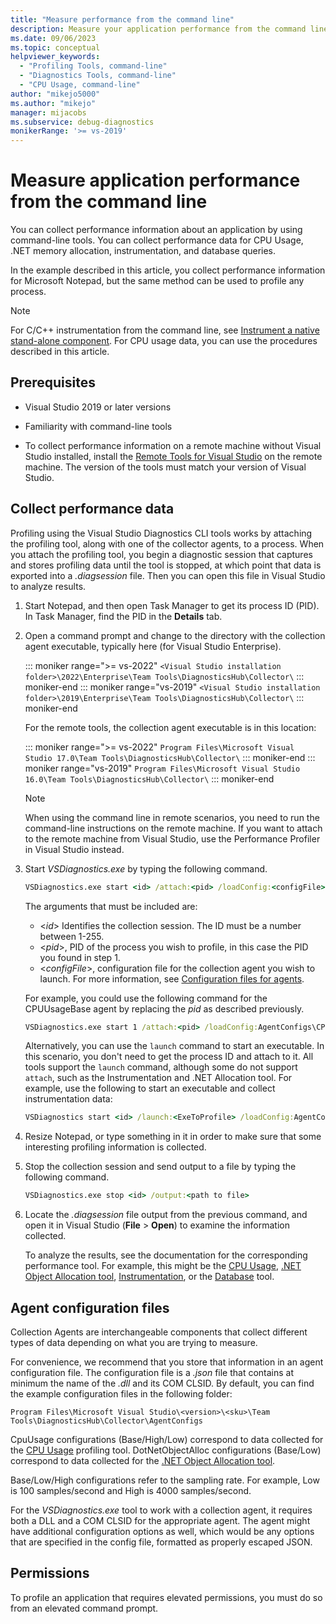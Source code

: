 ```yaml
---
title: "Measure performance from the command line"
description: Measure your application performance from the command line, and gather performance data for CPU usage, .NET memory allocation, instrumentation, and database queries.
ms.date: 09/06/2023
ms.topic: conceptual
helpviewer_keywords: 
  - "Profiling Tools, command-line"
  - "Diagnostics Tools, command-line"
  - "CPU Usage, command-line"
author: "mikejo5000"
ms.author: "mikejo"
manager: mijacobs
ms.subservice: debug-diagnostics
monikerRange: '>= vs-2019'
---
```

# Measure application performance from the command line

You can collect performance information about an application by using command-line tools. You can collect performance data for CPU Usage, .NET memory allocation, instrumentation, and database queries.

In the example described in this article, you collect performance information for Microsoft Notepad, but the same method can be used to profile any process.

> [!NOTE]
> For C/C++ instrumentation from the command line, see [Instrument a native stand-alone component](../profiling/instrument-native-component-and-collect-timing-data.md). For CPU usage data, you can use the procedures described in this article.

## Prerequisites

* Visual Studio 2019 or later versions

* Familiarity with command-line tools

* To collect performance information on a remote machine without Visual Studio installed, install the [Remote Tools for Visual Studio](https://visualstudio.microsoft.com/downloads/#remote-tools-for-visual-studio-2019) on the remote machine. The version of the tools must match your version of Visual Studio.

## Collect performance data

Profiling using the Visual Studio Diagnostics CLI tools works by attaching the profiling tool, along with one of the collector agents, to a process. When you attach the profiling tool, you begin a diagnostic session that captures and stores profiling data until the tool is stopped, at which point that data is exported into a *.diagsession* file. Then you can open this file in Visual Studio to analyze results.

1. Start Notepad, and then open Task Manager to get its process ID (PID). In Task Manager, find the PID in the **Details** tab.

1. Open a command prompt and change to the directory with the collection agent executable, typically here (for Visual Studio Enterprise).

   ::: moniker range=">= vs-2022"
   `<Visual Studio installation folder>\2022\Enterprise\Team Tools\DiagnosticsHub\Collector\`
   ::: moniker-end
   ::: moniker range="vs-2019"
   `<Visual Studio installation folder>\2019\Enterprise\Team Tools\DiagnosticsHub\Collector\`
   ::: moniker-end

   For the remote tools, the collection agent executable is in this location:

   ::: moniker range=">= vs-2022"
   `Program Files\Microsoft Visual Studio 17.0\Team Tools\DiagnosticsHub\Collector\`
   ::: moniker-end
   ::: moniker range="vs-2019"
   `Program Files\Microsoft Visual Studio 16.0\Team Tools\DiagnosticsHub\Collector\`
   ::: moniker-end

   > [!NOTE]
   > When using the command line in remote scenarios, you need to run the command-line instructions on the remote machine. If you want to attach to the remote machine from Visual Studio, use the Performance Profiler in Visual Studio instead.

1. Start *VSDiagnostics.exe* by typing the following command.

   ```cmd
   VSDiagnostics.exe start <id> /attach:<pid> /loadConfig:<configFile>
   ```

   The arguments that must be included are:

   * \<*id*> Identifies the collection session. The ID must be a number between 1-255.
   * \<*pid*>, PID of the process you wish to profile, in this case the PID you found in step 1.
   * \<*configFile*>, configuration file for the collection agent you wish to launch. For more information, see [Configuration files for agents](#config_file).

   For example, you could use the following command for the CPUUsageBase agent by replacing the *pid* as described previously.

   ```cmd
   VSDiagnostics.exe start 1 /attach:<pid> /loadConfig:AgentConfigs\CPUUsageLow.json
   ```

   Alternatively, you can use the `launch` command to start an executable. In this scenario, you don't need to get the process ID and attach to it. All tools support the `launch` command, although some do not support `attach`, such as the Instrumentation and .NET Allocation tool. For example, use the following to start an executable and collect instrumentation data:

   ```cmd
   VSDiagnostics start <id> /launch:<ExeToProfile> /loadConfig:AgentConfigs\PerfInstrumentation.json
   ```

1. Resize Notepad, or type something in it in order to make sure that some interesting profiling information is collected.

1. Stop the collection session and send output to a file by typing the following command.

   ```cmd
   VSDiagnostics.exe stop <id> /output:<path to file>
   ```

1. Locate the *.diagsession* file output from the previous command, and open it in Visual Studio (**File** > **Open**) to examine the information collected.

   To analyze the results, see the documentation for the corresponding performance tool. For example, this might be the [CPU Usage](../profiling/cpu-usage.md), [.NET Object Allocation tool](../profiling/dotnet-alloc-tool.md), [Instrumentation](../profiling/instrumentation.md), or the [Database](../profiling/analyze-database.md) tool.

## <a name="config_file"></a> Agent configuration files

Collection Agents are interchangeable components that collect different types of data depending on what you are trying to measure.

For convenience, we recommend that you store that information in an agent configuration file. The configuration file is a *.json* file that contains at minimum the name of the *.dll* and its COM CLSID. By default, you can find the example configuration files in the following folder:

```Program Files\Microsoft Visual Studio\<version>\<sku>\Team Tools\DiagnosticsHub\Collector\AgentConfigs```

CpuUsage configurations (Base/High/Low) correspond to data collected for the [CPU Usage](../profiling/cpu-usage.md) profiling tool.
DotNetObjectAlloc configurations (Base/Low) correspond to data collected for the [.NET Object Allocation tool](../profiling/dotnet-alloc-tool.md).

Base/Low/High configurations refer to the sampling rate. For example, Low is 100 samples/second and High is 4000 samples/second.

For the *VSDiagnostics.exe* tool to work with a collection agent, it requires both a DLL and a COM CLSID for the appropriate agent. The agent might have additional configuration options as well, which would be any options that are specified in the config file, formatted as properly escaped JSON.

## Permissions

To profile an application that requires elevated permissions, you must do so from an elevated command prompt.
